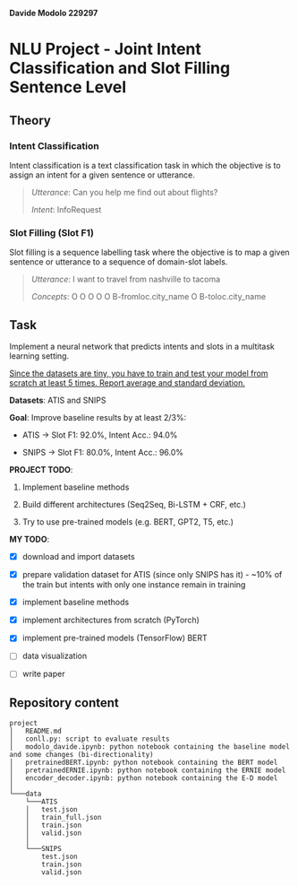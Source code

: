 **Davide Modolo 229297**

# NLU Project - Joint Intent Classification and Slot Filling Sentence Level

## Theory

### Intent Classification

Intent classification is a text classification task in which the objective is to assign an intent for a given sentence or utterance.

> _Utterance_: Can you help me find out about flights?
>
> _Intent_: InfoRequest

### Slot Filling (Slot F1)
Slot filling is a sequence labelling task where the objective is to map a given sentence or utterance to a sequence of domain-slot labels.

> _Utterance_: I want to travel from nashville to tacoma
>
> _Concepts_: O O O O O B-fromloc.city_name O B-toloc.city_name

## Task

Implement a neural network that predicts intents and slots in a multitask learning setting.

<u>Since the datasets are tiny, you have to train and test your model from scratch at least 5 times. Report average and standard deviation.</u>

**Datasets**: ATIS and SNIPS

**Goal**: Improve baseline results by at least 2/3%:

- ATIS -> Slot F1: 92.0%, Intent Acc.: 94.0%

- SNIPS -> Slot F1: 80.0%, Intent Acc.: 96.0%

**PROJECT TODO**:

1. Implement baseline methods

2. Build different architectures (Seq2Seq, Bi-LSTM + CRF, etc.)

3. Try to use pre-trained models (e.g. BERT, GPT2, T5, etc.)

**MY TODO**:

- [x] download and import datasets

- [x] prepare validation dataset for ATIS (since only SNIPS has it) - ~10% of the train but intents with only one instance remain in training

- [x] implement baseline methods

- [x] implement architectures from scratch (PyTorch)

- [x] implement pre-trained models (TensorFlow) BERT

- [ ] data visualization

- [ ] write paper

## Repository content
```
project
│   README.md
│   conll.py: script to evaluate results
│   modolo_davide.ipynb: python notebook containing the baseline model and some changes (bi-directionality)
│   pretrainedBERT.ipynb: python notebook containing the BERT model
│   pretrainedERNIE.ipynb: python notebook containing the ERNIE model
│   encoder_decoder.ipynb: python notebook containing the E-D model
│
└───data
    └───ATIS
    │   test.json
    │   train_full.json
    │   train.json
    │   valid.json
    │
    └───SNIPS
        test.json
        train.json
        valid.json
```